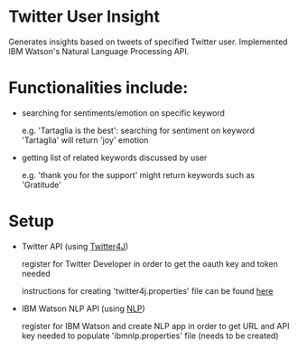 # Twitter User Insight
Generates insights based on tweets of specified Twitter user. 
Implemented IBM Watson's Natural Language Processing API. 

# Functionalities include:
- searching for sentiments/emotion on specific keyword 
	
	e.g. 'Tartaglia is the best': searching for sentiment on keyword 'Tartaglia' will return 'joy' emotion

- getting list of related keywords discussed by user

	e.g. 'thank you for the support' might return keywords such as 'Gratitude'

# Setup
- Twitter API (using [Twitter4J](https://github.com/Twitter4J/Twitter4J))

	register for Twitter Developer in order to get the oauth key and token needed
	
	instructions for creating 'twitter4j.properties' file can be found [here](https://twitter4j.org/en/configuration.html)
- IBM Watson NLP API (using [NLP](https://cloud.ibm.com/apidocs/natural-language-understanding))

	register for IBM Watson and create NLP app in order to get URL and API key needed to populate 'ibmnlp.properties' file (needs to be created)

